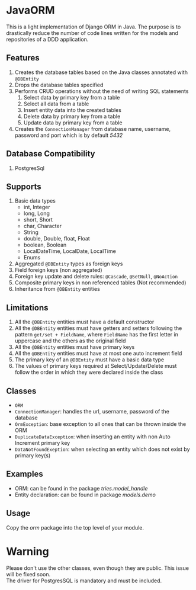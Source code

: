 # JavaORM

This is a light implementation of Django ORM in Java.
The purpose is to drastically reduce the number of code lines written for the models and repositories of a DDD application.

## Features
1. Creates the database tables based on the Java classes annotated with ```@DBEntity```
2. Drops the database tables specified
3. Performs CRUD operations without the need of writing SQL statements
   1. Select data by primary key from a table
   2. Select all data from a table
   3. Insert entity data into the created tables
   4. Delete data by primary key from a table
   5. Update data by primary key from a table
4. Creates the ```ConnectionManager``` from database name, username, password and port which is by default *5432*

## Database Compatibility
1. PostgresSql

## Supports
1. Basic data types
   - int, Integer
   - long, Long
   - short, Short
   - char, Character
   - String
   - double, Double, float, Float
   - boolean, Boolean
   - LocalDateTime, LocalDate, LocalTime
   - Enums
2. Aggregated ```@DBEntity``` types as foreign keys
3. Field foreign keys (non aggregated)
4. Foreign key update and delete rules: ```@Cascade```, ```@SetNull```, ```@NoAction```
5. Composite primary keys in non referenced tables (Not recommended)
6. Inheritance from ```@DBEntity``` entities

## Limitations
1. All the ```@DBEntity``` entities must have a default constructor
2. All the ```@DBEntity``` entities must have getters and setters following the pattern ```get/set + FieldName```, where ```FieldName``` has the first letter in uppercase and the others as the original field
3. All the ```@DBEntity``` entities must have primary keys
4. All the ```@DBEntity``` entities must have at most one auto increment field
5. The primary key of an  ```@DBEntity``` must have a basic data type
6. The values of primary keys required at Select/Update/Delete must follow the order in which they were declared inside the class 

## Classes
- ```ORM```
- ```ConnectionManager```: handles the url, username, password of the database
- ```OrmException```: base exception to all ones that can be thrown inside the ORM
- ```DuplicateDataException```: when inserting an entity with non Auto Increment primary key
- ```DataNotFoundExeption```: when selecting an entity which does not exist by primary key(s) 

## Examples
- ORM: can be found in the package _tries.model_handle_
- Entity declaration: can be found in package _models.demo_

## Usage
Copy the _orm_ package into the top level of your module.

# Warning
Please don't use the other classes, even though they are public. This issue will be fixed soon.<br>
The driver for PostgresSQL is mandatory and must be included.
